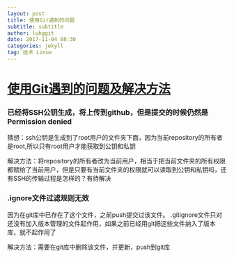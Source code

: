 ```yaml
---
layout: post
title: 使用Git遇到的问题
subtitle: subtitle
author: luhggit
date: 2017-11-04 08:30
categories: jekyll
tag: 技术 Linux
---
```


# [使用Git遇到的问题及解决方法]()

### 已经将SSH公钥生成，将上传到github，但是提交的时候仍然是Permission denied

猜想：ssh公钥是生成到了root用户的文件夹下面，因为当前repository的所有者是root,所以只有root用户才能获取到公钥和私钥

解决方法：将repository的所有者改为当前用户，相当于把当前文件夹的所有权限都赋给了当前用户，但是只要有当前文件夹的权限就可以读取到公钥和私钥吗，还有SSH的传输过程是怎样的？有待解决

### .ignore文件过滤规则无效

因为在git库中已存在了这个文件，之前push提交过该文件。
.gitignore文件只对还没有加入版本管理的文件起作用，如果之前已经用git把这些文件纳入了版本库，就不起作用了

解决方法：需要在git库中删除该文件，并更新，push到git库
